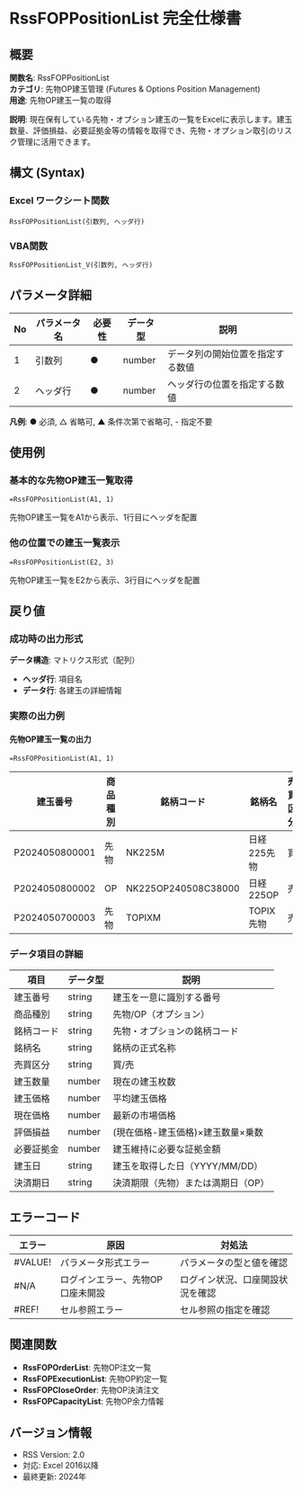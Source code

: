 # RssFOPPositionList 完全仕様書

## 概要
**関数名**: RssFOPPositionList  
**カテゴリ**: 先物OP建玉管理 (Futures & Options Position Management)  
**用途**: 先物OP建玉一覧の取得  

**説明**: 現在保有している先物・オプション建玉の一覧をExcelに表示します。建玉数量、評価損益、必要証拠金等の情報を取得でき、先物・オプション取引のリスク管理に活用できます。

## 構文 (Syntax)

### Excel ワークシート関数
```excel
RssFOPPositionList(引数列, ヘッダ行)
```

### VBA関数
```vb
RssFOPPositionList_V(引数列, ヘッダ行)
```

## パラメータ詳細

| No | パラメータ名 | 必要性 | データ型 | 説明 |
|----|------------|--------|----------|------|
| 1 | 引数列 | ● | number | データ列の開始位置を指定する数値 |
| 2 | ヘッダ行 | ● | number | ヘッダ行の位置を指定する数値 |

**凡例**: ● 必須, △ 省略可, ▲ 条件次第で省略可, - 指定不要

## 使用例

### 基本的な先物OP建玉一覧取得
```excel
=RssFOPPositionList(A1, 1)
```
先物OP建玉一覧をA1から表示、1行目にヘッダを配置

### 他の位置での建玉一覧表示
```excel
=RssFOPPositionList(E2, 3)
```
先物OP建玉一覧をE2から表示、3行目にヘッダを配置

## 戻り値

### 成功時の出力形式

**データ構造**: マトリクス形式（配列）
- **ヘッダ行**: 項目名
- **データ行**: 各建玉の詳細情報

### 実際の出力例

#### 先物OP建玉一覧の出力
```excel
=RssFOPPositionList(A1, 1)
```

| 建玉番号 | 商品種別 | 銘柄コード | 銘柄名 | 売買区分 | 建玉数量 | 建玉価格 | 現在価格 | 評価損益 | 必要証拠金 | 建玉日 | 決済期日 |
|----------|----------|-----------|--------|----------|----------|----------|----------|----------|----------|--------|----------|
| P2024050800001 | 先物 | NK225M | 日経225先物 | 買 | 1 | 38450 | 38600 | 150000 | 1540000 | 20240508 | 20240613 |
| P2024050800002 | OP | NK225OP240508C38000 | 日経225OP | 売 | 5 | 150 | 120 | 15000 | 0 | 20240508 | 20240508 |
| P2024050700003 | 先物 | TOPIXM | TOPIX先物 | 売 | 1 | 2750 | 2730 | 200000 | 1370000 | 20240507 | 20240613 |

### データ項目の詳細

| 項目 | データ型 | 説明 |
|------|----------|------|
| 建玉番号 | string | 建玉を一意に識別する番号 |
| 商品種別 | string | 先物/OP（オプション） |
| 銘柄コード | string | 先物・オプションの銘柄コード |
| 銘柄名 | string | 銘柄の正式名称 |
| 売買区分 | string | 買/売 |
| 建玉数量 | number | 現在の建玉枚数 |
| 建玉価格 | number | 平均建玉価格 |
| 現在価格 | number | 最新の市場価格 |
| 評価損益 | number | (現在価格-建玉価格)×建玉数量×乗数 |
| 必要証拠金 | number | 建玉維持に必要な証拠金額 |
| 建玉日 | string | 建玉を取得した日（YYYY/MM/DD） |
| 決済期日 | string | 決済期限（先物）または満期日（OP） |

## エラーコード
| エラー | 原因 | 対処法 |
|--------|------|--------|
| #VALUE! | パラメータ形式エラー | パラメータの型と値を確認 |
| #N/A | ログインエラー、先物OP口座未開設 | ログイン状況、口座開設状況を確認 |
| #REF! | セル参照エラー | セル参照の指定を確認 |

## 関連関数
- **RssFOPOrderList**: 先物OP注文一覧
- **RssFOPExecutionList**: 先物OP約定一覧
- **RssFOPCloseOrder**: 先物OP決済注文
- **RssFOPCapacityList**: 先物OP余力情報

## バージョン情報
- RSS Version: 2.0
- 対応: Excel 2016以降
- 最終更新: 2024年